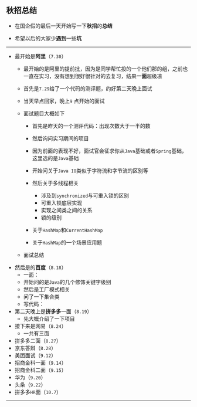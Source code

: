 ## 秋招总结


* 在国企假的最后一天开始写一下**秋招**的**总结**

* 希望以后的大家少**遇到**一些**坑**
***

* 最开始是**阿里**（`7.30`）
    * 最开始的是阿里的提前批，因为是同学帮忙投的一个他们那的组，之前也一直在实习，没有想到很好很针对的去复习，结果**一面**超级凉
    
    * 首先是`7.29`给了一个代码的测评题，约好第二天晚上面试
    * 当天早点回家，晚上`9` 点开始的面试
    * 面试题目大概如下
        * 首先是昨天的一个测评代码：出现次数大于一半的数
        
        * 然后询问实习期间的项目 
        * 因为前面的表现不好，面试官会征求你从`Java`基础或者`Spring`基础，这里选的是`Java`基础
        
        * 开始问关于`Java IO`类似于字符流和字节流的区别等
        * 然后关于多线程相关
            * 涉及到`synchronized`与可重入锁的区别
            * 可重入锁底层实现
            * 实现之间类之间的关系
            * 锁的级别
        *  关于`HashMap`和`CurrentHashMap`
        *  关于`HashMap`的一个场景应用题
    * 面试总结
* 然后是的**百度**（`8.18`）
    * 一面：
    * 开始问的是`Java`的几个修饰关键字级别
    * 然后是工厂模式相关
    * 问了一下集合类
    * 写代码：
* 第二天晚上是**拼多多**一面（`8.19`）
    * 先大概介绍了一下项目 
* 接下来是网易（`8.24`）
    * 一共有三面 
* 拼多多二面（`8.27`）
* 京东答辩（`8.28`）
* 美团面试（`9.12`）
* 招商金科一面（`9.14`）
* 招商金科二面（`9.15`）
* 华为（`9.20`）
* 头条（`9.22`）
* 拼多多`HR`面（`10.7`）

***



